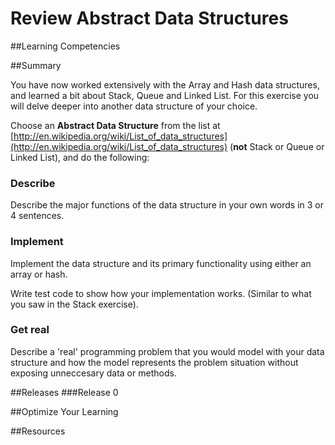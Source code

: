 # Review Abstract Data Structures

##Learning Competencies

##Summary

You have now worked extensively with the Array and Hash data structures, and learned a bit about Stack, Queue and Linked List. For this exercise you will delve deeper into another data structure of your choice.

Choose an **Abstract Data Structure** from
the list at [http://en.wikipedia.org/wiki/List_of_data_structures](http://en.wikipedia.org/wiki/List_of_data_structures) (**not** Stack or Queue or Linked List), and do the following:

### Describe

Describe the major functions of the data structure in your own words in 3 or 4 sentences.

### Implement

Implement the data structure and its primary functionality using either an array or hash.

Write test code to show how your implementation works. (Similar to what you saw in the Stack exercise).

### Get real

Describe a 'real' programming problem that you would model with your data structure and how the model represents the problem situation without exposing unneccesary data or methods.

##Releases
###Release 0

##Optimize Your Learning

##Resources
